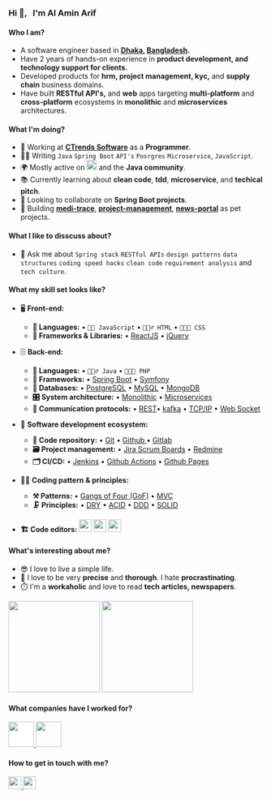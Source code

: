 ### Hi 👋, &nbsp; I'm Al Amin Arif

<!--
**https://github.com/amin-arif/amin-arif** is a ✨ _special_ ✨ repository because its `README.md` (this file) appears on your GitHub profile.

Here are some ideas to get you started:
-->
#### Who I am?
- A software engineer based in **[Dhaka](https://en.wikipedia.org/wiki/Dhaka), [Bangladesh](https://en.wikipedia.org/wiki/Bangladesh).** 
- Have 2 years of hands-on experience in **product development, and technology support for clients.**
- Developed products for **hrm, project management, kyc,** and **supply chain** business domains.
- Have built **RESTful API's,** and **web** apps targeting **multi-platform** and **cross-platform** ecosystems in **monolithic** and **microservices** architectures.

#### What I'm doing?
- 🏢 Working at **[CTrends Software](https://www.ctrends-software.com/)** as a **Programmer**.
- 👨‍💻 Writing `Java` `Spring Boot` `API's` `Posrgres` `Microservice`, `JavaScript`.
- 🌍 Mostly active on <a href="https://www.linkedin.com/in/amin-arif/"><img src="https://cdn-icons-png.flaticon.com/512/174/174857.png" height=20></a> and the **Java community**.
- 📚 Currently learning about **clean code**, **tdd**, **microservice**, and **techical pitch**.
- 👯 Looking to collaborate on **Spring Boot projects**.
- 🥰 Building **[medi-trace](https://github.com/amin-arif/medi-trace)**, **[project-management](https://github.com/amin-arif/project-management)**, **[news-portal](https://github.com/amin-arif/News-Portal)** as pet projects.

#### What I like to disscuss about? 
- 💬 Ask me about `Spring stack` `RESTful APIs` `design patterns` `data structures` `coding speed hacks` `clean code` `requirement analysis` and `tech culture`.

#### What my skill set looks like?
- 🖥 **Front-end:** 
  - **📜 Languages:** • `🧙🏻 JavaScript` • `🧚🏻‍♂️ HTML` • `👨🏻‍🎨 CSS`
  - **🔬 Frameworks & Libraries:** • [ReactJS](https://reactjs.org/) • [jQuery](https://jquery.com/)
- 🗄️ **Back-end:**
  - **📜 Languages:** • `🧙🏻‍♂️ Java` • `👨🏻‍🎨 PHP`
  - **🔭 Frameworks:** • [Spring Boot](https://spring.io/) • [Symfony](https://symfony.com/)
  - **💾 Databases:** • [PostgreSQL](https://www.postgresql.org/) • [MySQL](https://www.mysql.com/) • [MongoDB](https://www.mongodb.com/)
  - **🎛 System architecture:** • [Monolithic](https://microservices.io/patterns/monolithic.html) • [Microservices](https://microservices.io/patterns/microservices.html)
  - **🔌 Communication protocols:** • [REST](https://docs.microsoft.com/en-us/azure/architecture/best-practices/api-design)• [kafka](https://kafka.apache.org/) • [TCP/IP](https://www.techtarget.com/searchnetworking/definition/TCP-IP) • [Web Socket](https://developer.mozilla.org/en-US/docs/Web/API/WebSockets_API)
- 🎡 **Software development ecosystem:**
  - **📁 Code repository:** • [Git](https://git-scm.com/) • [Github ](https://github.com/) • [Gitlab](https://gitlab.com/)
  - **🗃 Project management:** • [Jira Scrum Boards](https://www.atlassian.com/software/jira/features/scrum-boards) • [Redmine](https://www.redmine.org/)
  - **🗂 CI/CD:** • [Jenkins](https://www.jenkins.io/) • [Github Actions](https://github.com/features/actions) • [Github Pages](https://pages.github.com/)
- 🧙‍♂️ **Coding pattern & principles:**
  - **⚒ Patterns:**  • [Gangs of Four (GoF)](https://en.wikipedia.org/wiki/GOF) • [MVC](https://en.wikipedia.org/wiki/Model%E2%80%93view%E2%80%93controller)
  - **🗜 Principles:** • [DRY](https://en.wikipedia.org/wiki/Don%27t_repeat_yourself#:~:text=%22Don%27t%20repeat%20yourself%22,data%20normalization%20to%20avoid%20redundancy.) • [ACID](https://en.wikipedia.org/wiki/ACID) • [DDD](https://en.wikipedia.org/wiki/Domain-driven_design) • [SOLID](https://www.digitalocean.com/community/conceptual_articles/s-o-l-i-d-the-first-five-principles-of-object-oriented-design)
  
- **🏗️ Code editors:**
<a href="https://www.jetbrains.com/idea/"><img src="https://upload.wikimedia.org/wikipedia/commons/thumb/9/9c/IntelliJ_IDEA_Icon.svg/1200px-IntelliJ_IDEA_Icon.svg.png" height=25></a> <a href="https://spring.io/tools"><img src="https://encrypted-tbn0.gstatic.com/images?q=tbn:ANd9GcT9jD-9x2Gkhlo9AbijQ69dtx0eCNoHsQJ3rMSsIGM&s" height=25></a> <a href="https://code.visualstudio.com/"> <img src="https://seeklogo.com/images/V/visual-studio-code-logo-449D71944F-seeklogo.com.png" height=25></a>
  
#### What's interesting about me?  
  - 😎 I love to live a simple life.
  - 🧐 I love to be very **precise** and **thorough**. I hate **procrastinating**.
  - ⏱️ I'm a **workaholic** and love to read **tech articles, newspapers**.

<!--Github Stats-->
<p float="left">
<img height="180em" src="https://github-readme-stats.vercel.app/api?username=amin-arif" /> 
<img height="180em" src="https://github-readme-stats.vercel.app/api/top-langs/?username=amin-arif"/>
</p>

#### What companies have I worked for?
<p left="center">
  <a href="https://www.ctrends-software.com/">
    <img src="https://www.ctrends-software.com/resources/images/Ctrends-logo.svg" style="background-color:white;" height="50">
    </a> 
  <a href="http://www.devnetlimited.com/">
    <img src="https://media.licdn.com/dms/image/C510BAQEqwRwVrPtaFw/company-logo_200_200/0/1524649686328?e=1686182400&v=beta&t=IQkXLElt5PMp37hUlipWMxUs2bxqwkGyo_EjGDAZrW8" height=50>
  </a>
</p>


#### How to get in touch with me?
<p left="center">
<!-- <a href="https://twitter.com/fadfsa">
  <img src="https://img.shields.io/badge/twitter-%231DA1F2.svg?&style=for-the-badge&logo=twitter&logoColor=white" height=25>
</a>  -->
<a href="https://www.linkedin.com/in/amin-arif">
  <img src="https://img.shields.io/badge/linkedin-%230077B5.svg?&style=for-the-badge&logo=linkedin&logoColor=white" height=25>
</a> 
<!-- <a href="https://www.facebook.com/fasdfa/">
  <img src="https://img.shields.io/badge/Facebook-1877F2?style=for-the-badge&logo=facebook&logoColor=white" height=25>
</a> -->
<a href="mailto:aminarif.cs@gmail.com">
  <img src="https://img.shields.io/badge/Gmail-D14836?style=for-the-badge&logo=gmail&logoColor=white" height=25>
</a>
</p>
